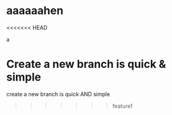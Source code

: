 # aaaaaahen





<<<<<<< HEAD






a

Create a new branch is quick & simple
=======
create a new branch is quick AND simple
>>>>>>> feature1
